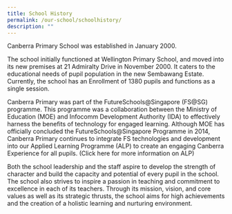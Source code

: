 ```yaml
---
title: School History
permalink: /our-school/schoolhistory/
description: ""
---
```




Canberra Primary School was established in January 2000.

The school initially functioned at Wellington Primary School, and moved into its new premises at 21 Admiralty Drive in November 2000. It caters to the educational needs of pupil population in the new Sembawang Estate. Currently, the school has an Enrollment of 1380 pupils and functions as a single session.

Canberra Primary was part of the FutureSchools@Singapore (FS@SG) programme. This programme was a collaboration between the Ministry of Education (MOE) and Infocomm Development Authority (IDA) to effectively harness the benefits of technology for engaged learning. Although MOE has officially concluded the FutureSchools@Singapore Programme in 2014, Canberra Primary continues to integrate FS technologies and development into our Applied Learning Programme (ALP) to create an engaging Canberra Experience for all pupils. (Click here for more information on ALP)

Both the school leadership and the staff aspire to develop the strength of character and build the capacity and potential of every pupil in the school. The school also strives to inspire a passion in teaching and commitment to excellence in each of its teachers. Through its mission, vision, and core values as well as its strategic thrusts, the school aims for high achievements and the creation of a holistic learning and nurturing environment.